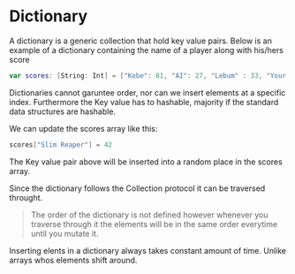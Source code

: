 # Dictionary

A dictionary is a generic collection that hold key value pairs. Below is an example of a dictionary containing the name of a player along with his/hers
score

``` swift
var scores: [String: Int] = ["Kobe": 81, "AI": 27, "Lebum" : 33, "Your Airness" : 23]
```
Dictionaries cannot garuntee order, nor can we insert elements at a specific index. Furthermore the Key value has to hashable, majority if the standard data structures are hashable.

We can update the scores array like this:

```swift
scores["Slim Reaper"] = 42
```

The Key value pair above will be inserted into a random place in the scores array.

Since the dictionary follows the Collection protocol it can be traversed throught. 
> The order of the dictionary is not defined however whenever you traverse through it the elements will be in the same order everytime until you mutate it. 

Inserting elents in a dictionary always takes constant amount of time. Unlike arrays whos elements shift around. 
